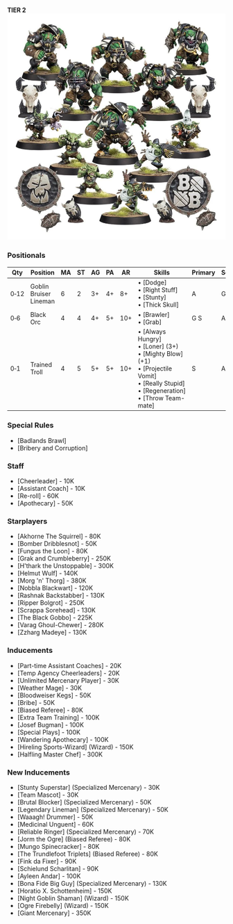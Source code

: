 ﻿**TIER 2**
![](../media/teams/BlackOrcTeamLead.jpg)

### Positionals

| Qty  | Position               | MA | ST | AG | PA  | AR  | Skills                                                                                                                                                     | Primary | Secondary | Cost |
| ---- | ---------------------- | - | - | -- | -- | --- | ---------------------------------------------------------------------------------------------------------------------------------------------------------- | ------- | --------- | ---- |
| 0‑12 | Goblin Bruiser Lineman | 6 | 2 | 3+ | 4+ | 8+  | • [Dodge]<br /> • [Right Stuff] <br /> • [Stunty] <br /> • [Thick Skull]                                                                                           | A       | G P S      | 45K  |
| 0‑6  | Black Orc              | 4 | 4 | 4+ | 5+ | 10+ | • [Brawler]<br /> • [Grab]                                                                                                                                     | G S     | A P       | 90K  |
| 0‑1  | Trained Troll          | 4 | 5 | 5+ | 5+ | 10+ | • [Always Hungry]<br /> • [Loner] (3+) <br /> • [Mighty Blow] (+1) <br /> • [Projectile Vomit] <br /> • [Really Stupid] <br /> • [Regeneration] <br /> • [Throw Team-mate] | S       | A G P     | 115K |

### Special Rules

* [Badlands Brawl]
* [Bribery and Corruption]

### Staff

* [Cheerleader] - 10K
* [Assistant Coach] - 10K
* [Re-roll] - 60K
* [Apothecary]  - 50K

### Starplayers

* [Akhorne The Squirrel] - 80K
* [Bomber Dribblesnot] - 50K
* [Fungus the Loon] - 80K
* [Grak and Crumbleberry] - 250K
* [H'thark the Unstoppable] - 300K
* [Helmut Wulf] - 140K
* [Morg 'n' Thorg] - 380K
* [Nobbla Blackwart] - 120K
* [Rashnak Backstabber] - 130K
* [Ripper Bolgrot] - 250K
* [Scrappa Sorehead] - 130K
* [The Black Gobbo] - 225K
* [Varag Ghoul-Chewer] - 280K
* [Zzharg Madeye] - 130K

### Inducements

* [Part-time Assistant Coaches] - 20K
* [Temp Agency Cheerleaders] - 20K
* [Unlimited Mercenary Player] - 30K
* [Weather Mage] - 30K
* [Bloodweiser Kegs] - 50K
* [Bribe] - 50K
* [Biased Referee] - 80K
* [Extra Team Training] - 100K
* [Josef Bugman] - 100K
* [Special Plays] - 100K
* [Wandering Apothecary] - 100K
* [Hireling Sports-Wizard] (Wizard) - 150K
* [Halfling Master Chef] - 300K

### New Inducements

* [Stunty Superstar] (Specialized Mercenary) - 30K
* [Team Mascot] - 30K
* [Brutal Blocker] (Specialized Mercenary) - 50K
* [Legendary Lineman] (Specialized Mercenary) - 50K
* [Waaagh! Drummer] - 50K
* [Medicinal Unguent] - 60K
* [Reliable Ringer] (Specialized Mercenary) - 70K
* [Jorm the Ogre] (Biased Referee) - 80K
* [Mungo Spinecracker] - 80K
* [The Trundlefoot Triplets] (Biased Referee) - 80K
* [Fink da Fixer] - 90K
* [Schielund Scharlitan] - 90K
* [Ayleen Andar] - 100K
* [Bona Fide Big Guy] (Specialized Mercenary) - 130K
* [Horatio X. Schottenheim] - 150K
* [Night Goblin Shaman] (Wizard) - 150K
* [Ogre Firebelly] (Wizard) - 150K
* [Giant Mercenary] - 350K
